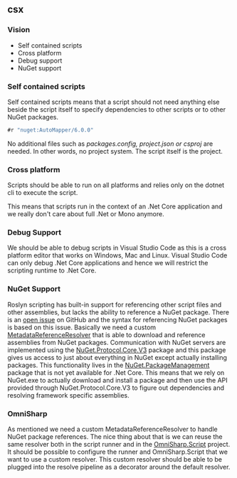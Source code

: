 ## csx



### Vision

* Self contained scripts
* Cross platform 
* Debug support 
* NuGet support 



### Self contained scripts

Self contained scripts means that a script should not need anything else beside the script itself to specify dependencies to other scripts or to other NuGet packages.  

```c#
#r "nuget:AutoMapper/6.0.0"		
```

No additional files such as *packages.config, project.json or csproj*  are needed. In other words, no project system. The script itself is the project.



### Cross platform

Scripts should be able to run on all platforms and relies only on the dotnet cli to execute the script.

This means that scripts run in the context of an .Net Core application and we really don't care about full .Net or Mono anymore.



### Debug Support 

We should be able to debug scripts in Visual Studio Code as this is a cross platform editor that works on Windows, Mac and Linux. Visual Studio Code can only debug .Net Core applications and hence we will restrict the scripting runtime to .Net Core. 



### NuGet Support

Roslyn scripting has built-in support for referencing other script files and other assemblies, but lacks the ability to reference a NuGet package. There is an [open issue](https://github.com/dotnet/roslyn/issues/6900) on GitHub and the syntax for referencing NuGet packages is based on this issue. Basically we need a custom [MetadataReferenceResolver](https://github.com/dotnet/roslyn/blob/master/src/Compilers/Core/Portable/MetadataReference/MetadataReferenceResolver.cs) that is able to download and reference assemblies from NuGet packages. Communication with NuGet servers are implemented using the [NuGet.Protocol.Core.V3](https://www.nuget.org/packages?q=NuGet.Protocol.Core.v3) package and this package gives us access to just about everything in NuGet except actually installing packages. This functionality lives in the [NuGet.PackageManagement](https://www.nuget.org/packages/NuGet.PackageManagement) package that is not yet available for .Net Core. This means that we rely on NuGet.exe to actually download and install a package and then use the API provided through NuGet.Protocol.Core.V3 to figure out dependencies and resolving framework specific assemblies. 

### OmniSharp

As mentioned we need a custom MetadataReferenceResolver to handle NuGet package references. The nice thing about that is we can reuse the same resolver both in the script runner and in the [OmniSharp.Script](https://github.com/OmniSharp/omnisharp-roslyn/tree/dev/src/OmniSharp.Script) project. It should be possible to configure the runner and OmniSharp.Script that we want to use a custom resolver. This custom resolver should be able to be plugged into the resolve pipeline as a decorator around the default resolver.























